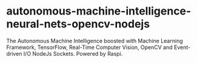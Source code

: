 # autonomous-machine-intelligence-neural-nets-opencv-nodejs
The Autonomous Machine Intelligence boosted with Machine Learning Framework, TensorFlow, Real-Time Computer Vision, OpenCV  and Event-driven I/O NodeJs Sockets. Powered by Raspi.
